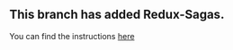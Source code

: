 ## This branch has added Redux-Sagas. 
You can find the instructions [here](https://medium.com/rnd-works-en/react-native-app-with-redux-sagas-b6e1dba419d6)
